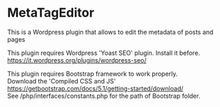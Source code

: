 # MetaTagEditor

This is a Wordpress plugin that allows to edit the metadata of posts and pages<br>

This plugin requires Wordpress 'Yoast SEO' plugin. Install it before.<br>
https://it.wordpress.org/plugins/wordpress-seo/<br>

This plugin requires Bootstrap framework to work properly.<br>
Download the 'Compiled CSS and JS'<br>
https://getbootstrap.com/docs/5.1/getting-started/download/<br>
See /php/interfaces/constants.php for the path of Bootstrap folder.

